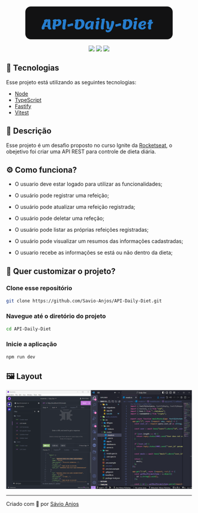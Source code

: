 <p align='center'><img width='400' src="./.github/logo.svg"/></p>

 <p align='center'>

<img src="https://img.shields.io/github/repo-size/Savio-Anjos/API-Daily-Diet?color=267DCD">
<img src="https://img.shields.io/github/languages/count/Savio-Anjos/API-Daily-Diet?color=267DCD">
<img src="https://img.shields.io/github/last-commit/Savio-Anjos/API-Daily-Diet?color=267DCD">  
</p>

## 🚀 Tecnologias

Esse projeto está utilizando as seguintes tecnologias:

- [Node](https://nodejs.org/en)
- [TypeScript](https://fastify.dev/)
- [Fastify](https://fastify.dev/)
- [Vitest](https://vitest.dev/)

## 📜 Descrição

Esse projeto é um desafio proposto no curso Ignite da [Rocketseat](https://www.rocketseat.com.br/), o obejetivo foi criar uma API REST para controle de dieta diária.

## ⚙️ Como funciona?

- O usuario deve estar logado para utilizar as funcionalidades;

- O usuário pode registrar uma refeição;
- O usuário pode atualizar uma refeição registrada;
- O usuário pode deletar uma refeção;
- O usuário pode listar as próprias refeições registradas;
- O usuário pode visualizar um resumos das informações cadastradas;
- O usuario recebe as informações se está ou não dentro da dieta;

## 🎲 Quer customizar o projeto?

### Clone esse repositório

```bash
git clone https://github.com/Savio-Anjos/API-Daily-Diet.git
```

### Navegue até o diretório do projeto

```bash
cd API-Daily-Diet
```

### Inicie a aplicação

```bash
npm run dev
```

## 🖼️ Layout

<img src=".github/layout.png" />

---

<p>Criado com 💙 por <a href='https://github.com/Savio-Anjos/' target='_blank'>Sávio Anjos</a></p>
